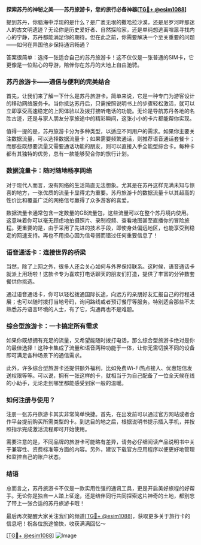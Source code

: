 **探索苏丹的神秘之美——苏丹旅游卡，您的旅行必备神器[[TG💪+ @esim1088](https://t.me/s/esim1088)]**

提到苏丹，你脑海中浮现的是什么？是广袤无垠的撒哈拉沙漠，还是尼罗河畔那迷人的古文明遗迹？无论你是历史爱好者、自然探险家，还是单纯想逃离喧嚣寻找内心的宁静，苏丹都能满足你的期待。但在此之前，你需要解决一个至关重要的问题——如何在异国他乡保持通讯畅通？

答案很简单：选择一张适合自己的苏丹旅游卡！这不仅仅是一张普通的SIM卡，它更像是一位贴心的导游，陪伴你在苏丹的大地上自由驰骋。

### 苏丹旅游卡——通信与便利的完美结合

首先，让我们来了解一下什么是苏丹旅游卡。简单来说，它是一种专门为游客设计的移动网络服务卡。当你抵达苏丹后，只需按照说明书上的步骤轻松激活，就可以立即享受高速稳定的上网体验以及拨打接听电话的功能。无论是导航苏丹各地的名胜古迹，还是与家人朋友分享旅途中的精彩瞬间，这张小小的卡片都能帮你实现。

值得一提的是，苏丹旅游卡分为多种类型，以适应不同用户的需求。如果你主要关注数据流量，可以选择数据流量卡；如果需要频繁通话，则推荐语音通话套餐卡；而那些既想要流量又需要通话功能的朋友，则可以直接入手全能型综合卡。每种卡都有其独特的优势，总有一款能够契合你的旅行计划。

### 数据流量卡：随时随地畅享网络

对于现代人而言，没有网络的生活简直无法想象。尤其是在苏丹这样充满未知与惊喜的地方，一张优质的流量卡显得尤为重要。苏丹旅游卡的数据流量卡以其超高的性价比和覆盖广泛的网络信号赢得了众多游客的喜爱。

数据流量卡通常包含一定数量的GB流量包，这些流量可以在整个苏丹境内使用。这意味着你可以毫无顾虑地拍摄照片、录制视频、查看地图甚至直播你的冒险旅程。更重要的是，由于采用了先进的技术手段，即使身处偏远地区，也能享受到稳定的网速支持。再也不用担心因为信号弱而错过任何重要信息了！

### 语音通话卡：连接世界的桥梁

当然，除了上网之外，很多人还会关心如何与外界保持联系。这时候，语音通话卡就派上用场啦！这款卡专为喜欢打电话聊天的朋友们打造，提供了丰富的分钟数套餐供你挑选。

通过语音通话卡，你可以轻松拨通国际长途，向远方的亲朋好友汇报自己的行程进展；也可以随时拨打当地号码，询问路线或者预订餐厅等服务。特别适合那些不太熟悉苏丹语言环境的人士，有了它，沟通再也不是难题。

### 综合型旅游卡：一卡搞定所有需求

如果你既想拥有充足的流量，又希望能随时拨打电话，那么综合型旅游卡绝对是你的最佳选择！这种卡集成了流量和语音两种功能于一体，让你无需切换不同的设备即可满足各种场景下的通信需求。

此外，许多综合型旅游卡还提供额外福利，比如免费Wi-Fi热点接入、优惠短信发送权限等等。可以说，拥有一张这样的卡，就相当于为自己配备了一位全天候在线的小助手，无论走到哪里都能感受到家一般的温暖。

### 如何注册与使用？

注册一张苏丹旅游卡其实非常简单快捷。首先，在出发前可以通过官方网站或者合作平台提前购买所需类型的卡。到达目的地之后，根据说明书提示插入手机，并按照指示完成激活流程即可开始使用。

需要注意的是，不同品牌的旅游卡可能略有差异，请务必仔细阅读产品说明书中关于兼容性、资费标准等方面的内容。另外，建议下载官方应用程序以便更好地管理和监控自己的账户状态。

### 结语

总而言之，苏丹旅游卡不仅是一款实用性强的通讯工具，更是开启美好旅程的好帮手。无论你是独自一人踏上征途，还是结伴同行共同探索这片神奇的土地，都别忘了带上一张合适的苏丹旅游卡哦！

最后再次提醒大家关注我们的频道[[TG💪+ @esim1088](https://t.me/s/esim1088)]，获取更多关于旅行卡的信息吧！祝各位旅途愉快，收获满满回忆～ 

[[TG💪+ @esim1088](https://t.me/s/esim1088)] ![Image](https://i.postimg.cc/4NQfJmqS/Snipaste-2025-05-13-00-14-12.png)